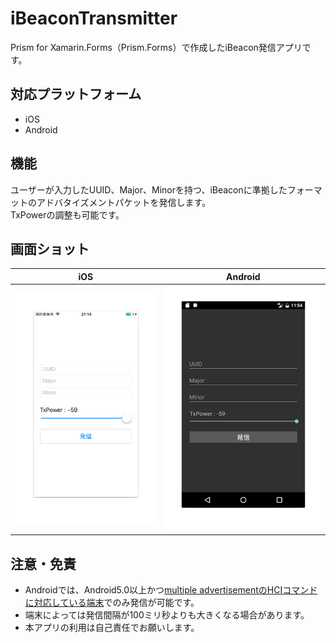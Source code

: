 # iBeaconTransmitter

Prism for Xamarin.Forms（Prism.Forms）で作成したiBeacon発信アプリです。

## 対応プラットフォーム
- iOS
- Android

## 機能
ユーザーが入力したUUID、Major、Minorを持つ、iBeaconに準拠したフォーマットのアドバタイズメントパケットを発信します。<br>
TxPowerの調整も可能です。

## 画面ショット
|iOS|Android|
|---|---|
|![](ScreenShot/ScreenShot_iOS.png)|![](ScreenShot/ScreenShot_Android.png)|

## 注意・免責
- Androidでは、Android5.0以上かつ[multiple advertisementのHCIコマンドに対応している端末](http://altbeacon.github.io/android-beacon-library/beacon-transmitter-devices.html)でのみ発信が可能です。
- 端末によっては発信間隔が100ミリ秒よりも大きくなる場合があります。
- 本アプリの利用は自己責任でお願いします。
